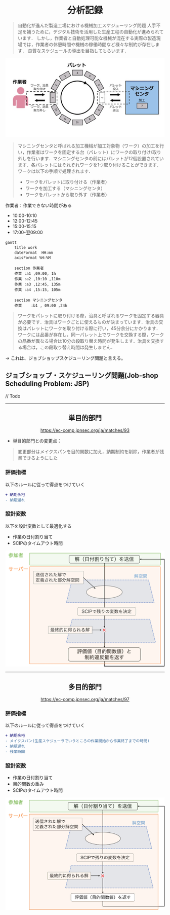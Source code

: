 <div align=center>

# 分析記録

</div>

> 自動化が進んだ製造工場における機械加工スケジューリング問題
> 人手不足を補うために，デジタル技術を活用した生産工程の自動化が進められています．
> しかし，作業者と自動処理可能な機械が混在する実際の製造現場では，作業者の休憩時間や機械の稼働時間など様々な制約が存在します．
> 良質なスケジュールの導出を目指してもらいます．

![想定する自動パレットシステム](image.png)

> マシニングセンタと呼ばれる加工機械が加工対象物（ワーク）の加工を行い，作業者はワークを固定する台（パレット）にワークの取り付け/取り外しを行います．マシニングセンタの前にはパレットが12個設置されています．各パレットにはそれぞれワークを1つ取り付けることができます．
> ワークは以下の手順で処理されます．
> - ワークをパレットに取り付ける（作業者）
> - ワークを加工する（マシニングセンタ）
> - ワークをパレットから取り外す（作業者）

作業者：作業できない時間がある
- 10:00-10:10
- 12:00-12:45
- 15:00-15:15
- 17:00-翌09:00

```mermaid
gantt
    title work
    dateFormat  HH:mm
    axisFormat %H:%M

    section 作業者
    作業 :a1 ,09:00, 1h
    作業 :a2 ,10:10 ,110m
    作業 :a3 ,12:45, 135m
    作業 :a4 ,15:15, 105m

    section マシニングセンタ
    作業    :b1 , 09:00 ,24h
```

> ワークをパレットに取り付ける際，治具と呼ばれるワークを固定する器具が必要です．治具はワークごとに使えるものが決まっています．治具の交換はパレットにワークを取り付ける際に行い，45分余分にかかります．
> ワークには品番が存在し，同一パレット上でワークを交換する際，ワークの品番が異なる場合は10分の段取り替え時間が発生します．治具を交換する場合は，この段取り替え時間は発生しません．

-> これは、ジョブショップスケジューリング問題と言える。

## ジョブショップ・スケジューリング問題(Job-shop Scheduling Problem: JSP)

// Todo

---

<div align=center>

## 単目的部門

https://ec-comp.jpnsec.org/ja/matches/93

</div>

- 単目的部門との変更点：
> 変更部分はメイクスパンを目的関数に加え，納期制約を削除，作業者が残業できるようにした

### 評価指標

以下のルールに従って得点をつけていく

```diff
+ 納期余裕
- 納期遅れ
```

### 設計変数

以下を設計変数として最適化する

- 作業の日付割り当て
- SCIPのタイムアウト時間

![Alt text](image-1.png)

---

<div align=center>

## 多目的部門

https://ec-comp.jpnsec.org/ja/matches/97

</div>

### 評価指標

以下のルールに従って得点をつけていく

```diff
+ 納期余裕
- メイクスパン(生産スケジューラでいうところの作業開始から作業終了までの時間)
- 納期遅れ
- 残業時間
```

### 設計変数

- 作業の日付割り当て
- 目的関数の重み
- SCIPのタイムアウト時間

![Alt text](image-2.png)
